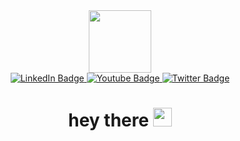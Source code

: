 <div id="header" align="center">
  <img src="https://media.giphy.com/media/pdE5y1A7WzKn2kgPdN/giphy.gif" width="100"/>

<div id="badges">
  
  <a href="https://www.linkedin.com/in/tillmanthomaspughiii/">
    <img src="https://img.shields.io/badge/LinkedIn-blue?style=for-the-badge&logo=tillmanthomaspughiii&logoColor=white" alt="LinkedIn Badge"/>
  </a>
  <a href="https://www.youtube.com/channel/UC5vNa2FHuxYBMkvgDp9otHg">
    <img src="https://img.shields.io/badge/YouTube-red?style=for-the-badge&logo=tilly_beamen&logoColor=white" alt="Youtube Badge"/>
  </a>
  <a href="https://twitter.com/15Beamen36264">
    <img src="https://img.shields.io/badge/Twitter-blue?style=for-the-badge&logo=tillybeamen15&logoColor=white" alt="Twitter Badge"/>
  </a>
  </div>
<img src="https://komarev.com/ghpvc/?username=tillybeamen&style=flat-square&color=blue" alt=""/>
<h1>
  hey there
  <img src="https://media.giphy.com/media/hvRJCLFzcasrR4ia7z/giphy.gif" width="30px"/>
</h1>
</div>

<!--
**tillybeamen/tillybeamen** is a ✨ _special_ ✨ repository because its `README.md` (this file) appears on your GitHub profile.

Here are some ideas to get you started:

- 🔭 I’m currently working on graduating from Coding Dojo full-time software development program
- 🌱 I’m currently learning React, Javascript, MongoDB, SQL, Python, HTML, CSS
- 👯 I’m looking to collaborate on ...
- 🤔 I’m looking for help with landing a job that allows me to work remotely  
- 💬 Ask me about ...
- 📫 How to reach me: Till.pugh@gmail.com, https://www.linkedin.com/in/tillmanthomaspughiii/
- 😄 Pronouns: he/him
- ⚡ Fun fact: A group of pandas are known as an embarrassment
-->
